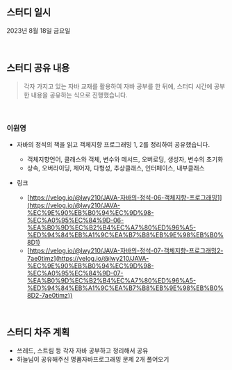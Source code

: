 ## 스터디 일시

2023년 8월 18일 금요일

<br>

## 스터디 공유 내용
> 각자 가지고 있는 자바 교재를 활용하여 자바 공부를 한 뒤에, 스터디 시간에 공부한 내용을 공유하는 식으로 진행했습니다.

<br>

### 이원영

- 자바의 정석의 책을 읽고 객체지향 프로그래밍 1, 2를 정리하여 공유했습니다.
    - 객체지향언어, 클래스와 객체, 변수와 메서드, 오버로딩, 생성자, 변수의 초기화
    - 상속, 오버라이딩, 제어자, 다형성, 추상클래스, 인터페이스, 내부클래스

- 링크
    - [https://velog.io/@lwy210/JAVA-자바의-정석-06-객체지향-프로그래밍1](https://velog.io/@lwy210/JAVA-%EC%9E%90%EB%B0%94%EC%9D%98-%EC%A0%95%EC%84%9D-06-%EA%B0%9D%EC%B2%B4%EC%A7%80%ED%96%A5-%ED%94%84%EB%A1%9C%EA%B7%B8%EB%9E%98%EB%B0%8D1)
    - [https://velog.io/@lwy210/JAVA-자바의-정석-07-객체지향-프로그래밍2-7ae0timz](https://velog.io/@lwy210/JAVA-%EC%9E%90%EB%B0%94%EC%9D%98-%EC%A0%95%EC%84%9D-07-%EA%B0%9D%EC%B2%B4%EC%A7%80%ED%96%A5-%ED%94%84%EB%A1%9C%EA%B7%B8%EB%9E%98%EB%B0%8D2-7ae0timz))

<br>

## 스터디 차주 계획

- 쓰레드, 스트림 등 각자 자바 공부하고 정리해서 공유
- 하늘님이 공유해주신 명품자바프로그래밍 문제 2개 풀어오기